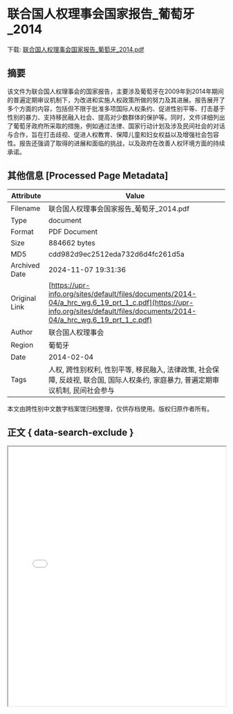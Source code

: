 # 联合国人权理事会国家报告_葡萄牙_2014

<!-- tcd_download_link -->
下载: [联合国人权理事会国家报告_葡萄牙_2014.pdf](联合国人权理事会国家报告_葡萄牙_2014.pdf)
<!-- tcd_download_link_end -->

## 摘要

<!-- tcd_abstract -->
该文件为联合国人权理事会的国家报告，主要涉及葡萄牙在2009年到2014年期间的普遍定期审议机制下，为改进和实施人权政策所做的努力及其进展。报告展开了多个方面的内容，包括但不限于批准多项国际人权条约、促进性别平等、打击基于性别的暴力、支持移民融入社会、提高对少数群体的保护等。同时，文件详细列出了葡萄牙政府所采取的措施，例如通过法律、国家行动计划及涉及民间社会的对话与合作，旨在打击歧视、促进人权教育、保障儿童和妇女权益以及增强社会包容性。报告还强调了取得的进展和面临的挑战，以及政府在改善人权环境方面的持续承诺。

<!-- tcd_abstract_end -->

## 其他信息 [Processed Page Metadata]

| Attribute       | Value                                  |
|-----------------|----------------------------------------|
| Filename        | 联合国人权理事会国家报告_葡萄牙_2014.pdf                             |
| Type            | document                                 |
| Format          | PDF Document                               |
| Size            | 884662 bytes                           |
| MD5             | cdd982d9ec2512eda732d6d4fc261d5a                                  |
| Archived Date   | 2024-11-07 19:31:36                             |
| Original Link   | [https://upr-info.org/sites/default/files/documents/2014-04/a_hrc_wg.6_19_prt_1_c.pdf](https://upr-info.org/sites/default/files/documents/2014-04/a_hrc_wg.6_19_prt_1_c.pdf)                         |
| Author          | 联合国人权理事会                               |
| Region          | 葡萄牙                               |
| Date            | 2014-02-04                                 |
| Tags            | 人权, 跨性别权利, 性别平等, 移民融入, 法律政策, 社会保障, 反歧视, 联合国, 国际人权条约, 家庭暴力, 普遍定期审议机制, 民间社会参与                                 |

本文由跨性别中文数字档案馆归档整理，仅供存档使用。版权归原作者所有。


## 正文 { data-search-exclude }

<!-- tcd_main_text -->
<iframe src="../联合国人权理事会国家报告_葡萄牙_2014.pdf" width="100%" height="600px">
    <p>无法显示PDF，请下载查看。</p>
</iframe>
<!-- tcd_main_text_end -->

